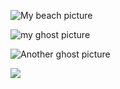 ![My beach picture](https://duckduckgo.com/beach.jpg)

![my ghost picture]()

![Another ghost picture]()

![](ghost.jpg)

![]()
